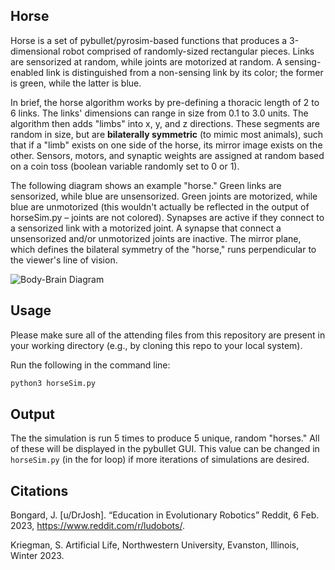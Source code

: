 ## Horse

Horse is a set of pybullet/pyrosim-based functions that produces a 3-dimensional robot comprised of randomly-sized rectangular pieces. Links are sensorized at random, while joints are motorized at random. A sensing-enabled link is distinguished from a non-sensing link by its color; the former is green, while the latter is blue. 

In brief, the horse algorithm works by pre-defining a thoracic length of 2 to 6 links. The links' dimensions can range in size from 0.1 to 3.0 units. The algorithm then adds "limbs" into x, y, and z directions. These segments are random in size, but are **bilaterally symmetric** (to mimic most animals), such that if a "limb" exists on one side of the horse, its mirror image exists on the other. Sensors, motors, and synaptic weights are assigned at random based on a coin toss (boolean variable randomly set to 0 or 1).

The following diagram shows an example "horse." Green links are sensorized, while blue are unsensorized. Green joints are motorized, while blue are unmotorized (this wouldn't actually be reflected in the output of horseSim.py – joints are not colored). Synapses are active if they connect to a sensorized link with a motorized joint. A synapse that connect a unsensorized and/or unmotorized joints are inactive. The mirror plane, which defines the bilateral symmetry of the "horse," runs perpendicular to the viewer's line of vision. 

![Body-Brain Diagram](https://user-images.githubusercontent.com/122245493/220243994-f18b9ff8-2993-41eb-a7e1-76335d226b88.jpg)



## Usage

Please make sure all of the attending files from this repository are present in your working directory (e.g., by cloning this repo to your local system).

Run the following in the command line:

```bash
python3 horseSim.py
```


## Output

The the simulation is run 5 times to produce 5 unique, random "horses." All of these will be displayed in the pybullet GUI. This value can be changed in ```horseSim.py``` (in the for loop) if more iterations of simulations are desired. 


## Citations
Bongard, J. [u/DrJosh]. “Education in Evolutionary Robotics” Reddit, 6 Feb. 2023, https://www.reddit.com/r/ludobots/.

Kriegman, S. Artificial Life, Northwestern University, Evanston, Illinois, Winter 2023.
